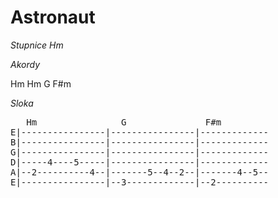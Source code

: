 # Astronaut

_Stupnice Hm_

*Akordy*

Hm Hm G F#m

*Sloka*

<pre>
   Hm                G               F#m
E|----------------|----------------|-------------
B|----------------|----------------|-------------
G|----------------|----------------|-------------
D|-----4----5-----|----------------|-------------
A|--2----------4--|-------5--4--2--|-------4--5--
E|----------------|--3-------------|--2----------
</pre>